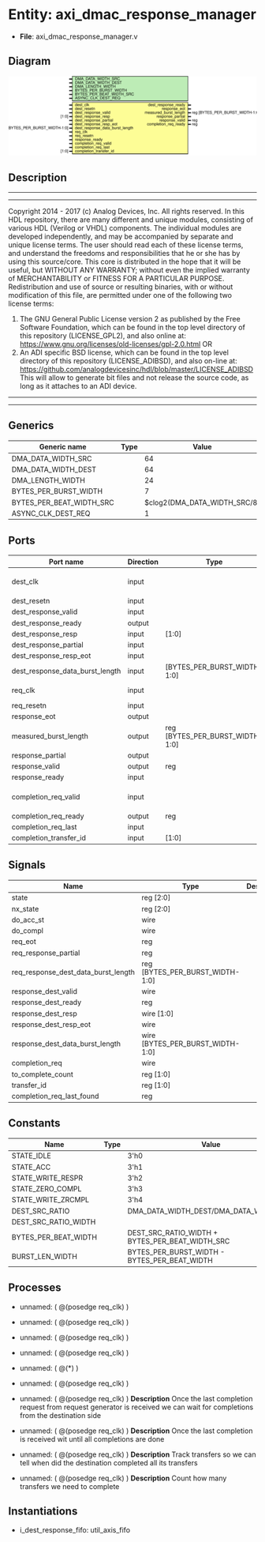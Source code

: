 # Entity: axi_dmac_response_manager

- **File**: axi_dmac_response_manager.v
## Diagram

![Diagram](axi_dmac_response_manager.svg "Diagram")
## Description

***************************************************************************
 ***************************************************************************
 Copyright 2014 - 2017 (c) Analog Devices, Inc. All rights reserved.
 In this HDL repository, there are many different and unique modules, consisting
 of various HDL (Verilog or VHDL) components. The individual modules are
 developed independently, and may be accompanied by separate and unique license
 terms.
 The user should read each of these license terms, and understand the
 freedoms and responsibilities that he or she has by using this source/core.
 This core is distributed in the hope that it will be useful, but WITHOUT ANY
 WARRANTY; without even the implied warranty of MERCHANTABILITY or FITNESS FOR
 A PARTICULAR PURPOSE.
 Redistribution and use of source or resulting binaries, with or without modification
 of this file, are permitted under one of the following two license terms:
   1. The GNU General Public License version 2 as published by the
      Free Software Foundation, which can be found in the top level directory
      of this repository (LICENSE_GPL2), and also online at:
      <https://www.gnu.org/licenses/old-licenses/gpl-2.0.html>
 OR
   2. An ADI specific BSD license, which can be found in the top level directory
      of this repository (LICENSE_ADIBSD), and also on-line at:
      https://github.com/analogdevicesinc/hdl/blob/master/LICENSE_ADIBSD
      This will allow to generate bit files and not release the source code,
      as long as it attaches to an ADI device.
 ***************************************************************************
 ***************************************************************************
 
## Generics

| Generic name             | Type | Value                        | Description |
| ------------------------ | ---- | ---------------------------- | ----------- |
| DMA_DATA_WIDTH_SRC       |      | 64                           |             |
| DMA_DATA_WIDTH_DEST      |      | 64                           |             |
| DMA_LENGTH_WIDTH         |      | 24                           |             |
| BYTES_PER_BURST_WIDTH    |      | 7                            |             |
| BYTES_PER_BEAT_WIDTH_SRC |      | $clog2(DMA_DATA_WIDTH_SRC/8) |             |
| ASYNC_CLK_DEST_REQ       |      | 1                            |             |
## Ports

| Port name                       | Direction | Type                            | Description                   |
| ------------------------------- | --------- | ------------------------------- | ----------------------------- |
| dest_clk                        | input     |                                 | Interface to destination side |
| dest_resetn                     | input     |                                 |                               |
| dest_response_valid             | input     |                                 |                               |
| dest_response_ready             | output    |                                 |                               |
| dest_response_resp              | input     | [1:0]                           |                               |
| dest_response_partial           | input     |                                 |                               |
| dest_response_resp_eot          | input     |                                 |                               |
| dest_response_data_burst_length | input     | [BYTES_PER_BURST_WIDTH-1:0]     |                               |
| req_clk                         | input     |                                 | Interface to processor        |
| req_resetn                      | input     |                                 |                               |
| response_eot                    | output    |                                 |                               |
| measured_burst_length           | output    | reg [BYTES_PER_BURST_WIDTH-1:0] |                               |
| response_partial                | output    |                                 |                               |
| response_valid                  | output    | reg                             |                               |
| response_ready                  | input     |                                 |                               |
| completion_req_valid            | input     |                                 | Interface to requester side   |
| completion_req_ready            | output    | reg                             |                               |
| completion_req_last             | input     |                                 |                               |
| completion_transfer_id          | input     | [1:0]                           |                               |
## Signals

| Name                                | Type                             | Description |
| ----------------------------------- | -------------------------------- | ----------- |
| state                               | reg [2:0]                        |             |
| nx_state                            | reg [2:0]                        |             |
| do_acc_st                           | wire                             |             |
| do_compl                            | wire                             |             |
| req_eot                             | reg                              |             |
| req_response_partial                | reg                              |             |
| req_response_dest_data_burst_length | reg [BYTES_PER_BURST_WIDTH-1:0]  |             |
| response_dest_valid                 | wire                             |             |
| response_dest_ready                 | reg                              |             |
| response_dest_resp                  | wire [1:0]                       |             |
| response_dest_resp_eot              | wire                             |             |
| response_dest_data_burst_length     | wire [BYTES_PER_BURST_WIDTH-1:0] |             |
| completion_req                      | wire                             |             |
| to_complete_count                   | reg [1:0]                        |             |
| transfer_id                         | reg [1:0]                        |             |
| completion_req_last_found           | reg                              |             |
## Constants

| Name                 | Type | Value                                           | Description |
| -------------------- | ---- | ----------------------------------------------- | ----------- |
| STATE_IDLE           |      | 3'h0                                            |             |
| STATE_ACC            |      | 3'h1                                            |             |
| STATE_WRITE_RESPR    |      | 3'h2                                            |             |
| STATE_ZERO_COMPL     |      | 3'h3                                            |             |
| STATE_WRITE_ZRCMPL   |      | 3'h4                                            |             |
| DEST_SRC_RATIO       |      | DMA_DATA_WIDTH_DEST/DMA_DATA_WIDTH_SRC          |             |
| DEST_SRC_RATIO_WIDTH |      |                                                 |             |
| BYTES_PER_BEAT_WIDTH |      | DEST_SRC_RATIO_WIDTH + BYTES_PER_BEAT_WIDTH_SRC |             |
| BURST_LEN_WIDTH      |      | BYTES_PER_BURST_WIDTH - BYTES_PER_BEAT_WIDTH    |             |
## Processes
- unnamed: ( @(posedge req_clk) )
- unnamed: ( @(posedge req_clk) )
- unnamed: ( @(posedge req_clk) )
- unnamed: ( @(posedge req_clk) )
- unnamed: ( @(*) )
- unnamed: ( @(posedge req_clk) )
- unnamed: ( @(posedge req_clk) )
**Description**
Once the last completion request from request generator is received
we can wait for completions from the destination side

- unnamed: ( @(posedge req_clk) )
**Description**
Once the last completion is received wit until all completions are done

- unnamed: ( @(posedge req_clk) )
**Description**
Track transfers so we can tell when did the destination completed all its
transfers

- unnamed: ( @(posedge req_clk) )
**Description**
Count how many transfers we need to complete

## Instantiations

- i_dest_response_fifo: util_axis_fifo
